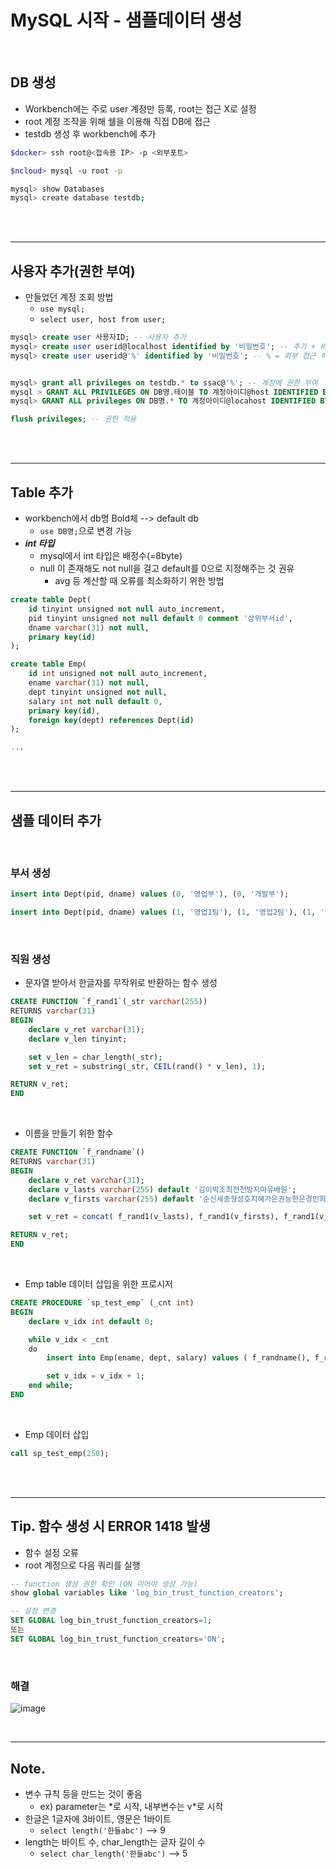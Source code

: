 # MySQL 시작 - 샘플데이터 생성

<br>

## DB 생성

- Workbench에는 주로 user 계정만 등록, root는 접근 X로 설정
- root 계정 조작을 위해 쉘을 이용해 직접 DB에 접근
- testdb 생성 후 workbench에 추가

```sh
$docker> ssh root@<접속용 IP> -p <외부포트>

$ncloud> mysql -u root -p

mysql> show Databases
mysql> create database testdb;
```

<br><br>

---

## 사용자 추가(권한 부여)

- 만들었던 계정 조회 방법
  - `use mysql;`
  - `select user, host from user;`

```sql
mysql> create user 사용자ID; -- 사용자 추가
mysql> create user userid@localhost identified by '비밀번호'; -- 추가 + 비밀번호 설정
mysql> create user userid@'%' identified by '비밀번호'; -- % = 외부 접근 허용


mysql> grant all privileges on testdb.* to ssac@'%'; -- 계정에 권한 부여
mysql > GRANT ALL PRIVILEGES ON DB명.테이블 TO 계정아이디@host IDENTIFIED BY '비밀번호';
mysql> GRANT ALL privileges ON DB명.* TO 계정아이디@locahost IDENTIFIED BY '비밀번호'; -- 'identified by '비밀번호' 부분을 추가 시 비밀번호가 변경

flush privileges; -- 권한 적용
```

<br><br>

---

## Table 추가

- workbench에서 db명 Bold체 --> default db
  - `use DB명;`으로 변경 가능
- **_int 타입_**
  - mysql에서 int 타입은 배정수(=8byte)
  - null 이 존재해도 not null을 걸고 default를 0으로 지정해주는 것 권유
    - avg 등 계산할 때 오류를 최소화하기 위한 방법

```sql
create table Dept(
	id tinyint unsigned not null auto_increment,
    pid tinyint unsigned not null default 0 comment '상위부서id',
    dname varchar(31) not null,
    primary key(id)
);

create table Emp(
	id int unsigned not null auto_increment,
    ename varchar(31) not null,
    dept tinyint unsigned not null,
    salary int not null default 0,
    primary key(id),
    foreign key(dept) references Dept(id)
);

...
```

<br><br>

---

## 샘플 데이터 추가

<br>

### 부서 생성

```sql
insert into Dept(pid, dname) values (0, '영업부'), (0, '개발부');

insert into Dept(pid, dname) values (1, '영업1팀'), (1, '영업2팀'), (1, '영업3팀'), (2, '서버팀'), (2, '클라이언트팀');
```

<br>

### 직원 생성

- 문자열 받아서 한글자를 무작위로 반환하는 함수 생성

```sql
CREATE FUNCTION `f_rand1`(_str varchar(255))
RETURNS varchar(31)
BEGIN
    declare v_ret varchar(31);
    declare v_len tinyint;

    set v_len = char_length(_str);
    set v_ret = substring(_str, CEIL(rand() * v_len), 1);

RETURN v_ret;
END
```

<br>

- 이름을 만들기 위한 함수

```sql
CREATE FUNCTION `f_randname`()
RETURNS varchar(31)
BEGIN
	declare v_ret varchar(31);
    declare v_lasts varchar(255) default '김이박조최전천방지마유배원';
    declare v_firsts varchar(255) default '순신세종형성호지혜가은권능한은경민희가나다라마태';

    set v_ret = concat( f_rand1(v_lasts), f_rand1(v_firsts), f_rand1(v_firsts) );

RETURN v_ret;
END
```

<br>

- Emp table 데이터 삽입을 위한 프로시저

```sql
CREATE PROCEDURE `sp_test_emp` (_cnt int)
BEGIN
	declare v_idx int default 0;

    while v_idx < _cnt
    do
		insert into Emp(ename, dept, salary) values ( f_randname(), f_rand1('34567'), f_rand1('123456789') * 100 );

        set v_idx = v_idx + 1;
	end while;
END
```

<br>

- Emp 데이터 삽입

```sql
call sp_test_emp(250);
```

<br><br>

---

## Tip. 함수 생성 시 ERROR 1418 발생

- 함수 설정 오류
- root 계정으로 다음 쿼리를 실행

```sql
-- function 생성 권한 확인 (ON 이어야 생성 가능)
show global variables like 'log_bin_trust_function_creators';

-- 설정 변경
SET GLOBAL log_bin_trust_function_creators=1;
또는
SET GLOBAL log_bin_trust_function_creators='ON';
```

<br>

### 해결

![image](https://user-images.githubusercontent.com/60606025/131535906-cefdfa1e-4bc8-428e-918d-411292ed2740.png)

<br>

---

## Note.

- 변수 규칙 등을 만드는 것이 좋음
  - ex) parameter는 \*로 시작, 내부변수는 v\*로 시작
- 한글은 1글자에 3바이트, 영문은 1바이트
  - `select length('한들abc')` --> 9
- length는 바이트 수, char_length는 글자 길이 수
  - `select char_length('한들abc')` --> 5

